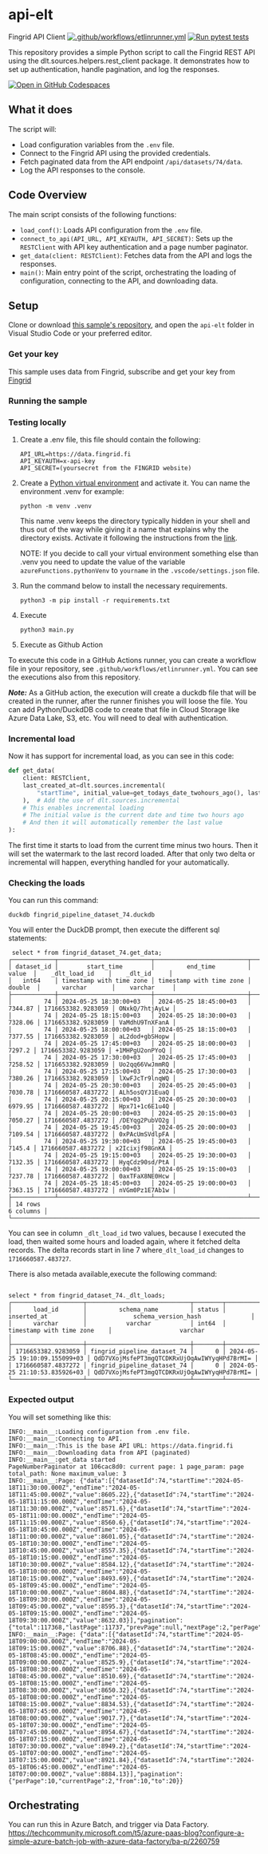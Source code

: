 

# api-elt

Fingrid API Client [![.github/workflows/etlinrunner.yml](https://github.com/MiguelElGallo/api-elt/actions/workflows/etlinrunner.yml/badge.svg)](https://github.com/MiguelElGallo/api-elt/actions/workflows/etlinrunner.yml) [![Run pytest tests](https://github.com/MiguelElGallo/api-elt/actions/workflows/test.yml/badge.svg)](https://github.com/MiguelElGallo/api-elt/actions/workflows/test.yml)

This repository provides a simple Python script to call the Fingrid REST API using the dlt.sources.helpers.rest_client package. It demonstrates how to set up authentication, handle pagination, and log the responses.

[![Open in GitHub Codespaces](https://github.com/codespaces/badge.svg)](https://codespaces.new/MiguelElGallo/api-elt?quickstart=1)

## What it does

The script will:

- Load configuration variables from the `.env` file.
- Connect to the Fingrid API using the provided credentials.
- Fetch paginated data from the API endpoint `/api/datasets/74/data`.
- Log the API responses to the console.

## Code Overview

The main script consists of the following functions:

- `load_conf()`: Loads API configuration from the `.env` file.
- `connect_to_api(API_URL, API_KEYAUTH, API_SECRET)`: Sets up the `RESTClient` with API key authentication and a page number paginator.
- `get_data(client: RESTClient)`: Fetches data from the API and logs the responses.
- `main()`: Main entry point of the script, orchestrating the loading of configuration, connecting to the API, and downloading data.

## Setup

Clone or download [this sample's repository](https://github.com/MiguelElGallo/api-elt), and open the `api-elt` folder in Visual Studio Code or your preferred editor.

### Get your key

This sample uses data from Fingrid, subscribe and get your key from [Fingrid](https://data.fingrid.fi/en/instructions)

### Running the sample

### Testing locally

1. Create a .env file, this file should contain the following:

    ```env
    API_URL=https://data.fingrid.fi
    API_KEYAUTH=x-api-key
    API_SECRET=(yoursecret from the FINGRID website)
    ```

2. Create a [Python virtual environment](https://docs.python.org/3/tutorial/venv.html#creating-virtual-environments) and activate it.
    You can name the environment .venv for example:

    ```log
    python -m venv .venv
    ```

    This name .venv keeps the directory typically hidden in your shell and thus out of the way while giving it a name that explains why the directory exists.
    Activate it following the instructions from the [link](https://docs.python.org/3/tutorial/venv.html#creating-virtual-environments).

    NOTE: If you decide to call your virtual environment something else than .venv you need to update the value of the variable `azureFunctions.pythonVenv` to `yourname` in the `.vscode/settings.json` file.

3. Run the command below to install the necessary requirements.

    ```shell
    python3 -m pip install -r requirements.txt
    ```

4. Execute

    ```shell
    python3 main.py
    ```

5. Execute as Github Action

To execute this code in a GitHub Actions runner, you can create a workflow file in your repository, see `.github/workflows/etlinrunner.yml`. You can see the executions also from this repository.

***Note:*** As a GitHub action, the execution will create a duckdb file that will be created in the runner, after the runner finishes you will loose the file. You can add Python/DuckdDB code to create that file in Cloud Storage like Azure Data Lake, S3, etc. You will need to deal with authentication.

### Incremental load

Now it has support for incremental load, as you can see in this code:

```python
def get_data(
    client: RESTClient,
    last_created_at=dlt.sources.incremental(
        "startTime", initial_value=get_todays_date_twohours_ago(), last_value_func=max
    ),  # Add the use of dlt.sources.incremental
    # This enables incremental loading
    # The initial value is the current date and time two hours ago
    # And then it will automatically remember the last value
):
```

The first time it starts to load from the current time minus two hours. Then it will set the watermark to the last record loaded. After that only two delta or incremental will happen, everything handled for your automatically.

### Checking the loads

You can run this command:

```shell
duckdb fingrid_pipeline_dataset_74.duckdb
```

You will enter the DuckDB prompt, then execute the different sql statements:

```log
 select * from fingrid_dataset_74.get_data;
┌────────────┬──────────────────────────┬──────────────────────────┬─────────┬────────────────────┬────────────────┐
│ dataset_id │        start_time        │         end_time         │  value  │    _dlt_load_id    │    _dlt_id     │
│   int64    │ timestamp with time zone │ timestamp with time zone │ double  │      varchar       │    varchar     │
├────────────┼──────────────────────────┼──────────────────────────┼─────────┼────────────────────┼────────────────┤
│         74 │ 2024-05-25 18:30:00+03   │ 2024-05-25 18:45:00+03   │ 7344.87 │ 1716653382.9283059 │ ONxkQ/7htjAyLw │
│         74 │ 2024-05-25 18:15:00+03   │ 2024-05-25 18:30:00+03   │ 7328.06 │ 1716653382.9283059 │ VaMdhU9TnXFanA │
│         74 │ 2024-05-25 18:00:00+03   │ 2024-05-25 18:15:00+03   │ 7377.55 │ 1716653382.9283059 │ aL2dod+gbSHopw │
│         74 │ 2024-05-25 17:45:00+03   │ 2024-05-25 18:00:00+03   │  7297.2 │ 1716653382.9283059 │ +1MHPgU2onPYoQ │
│         74 │ 2024-05-25 17:30:00+03   │ 2024-05-25 17:45:00+03   │ 7258.52 │ 1716653382.9283059 │ Uo2qq66VwJmmRQ │
│         74 │ 2024-05-25 17:15:00+03   │ 2024-05-25 17:30:00+03   │ 7380.26 │ 1716653382.9283059 │ lXwFJcTr9lnqWQ │
│         74 │ 2024-05-25 20:30:00+03   │ 2024-05-25 20:45:00+03   │ 7030.78 │ 1716660587.4837272 │ ALh5osQYJ1EuaQ │
│         74 │ 2024-05-25 20:15:00+03   │ 2024-05-25 20:30:00+03   │ 6979.95 │ 1716660587.4837272 │ Hpx71+1c6E1u4Q │
│         74 │ 2024-05-25 20:00:00+03   │ 2024-05-25 20:15:00+03   │ 7050.27 │ 1716660587.4837272 │ /DEYqg2PubVO2g │
│         74 │ 2024-05-25 19:45:00+03   │ 2024-05-25 20:00:00+03   │ 7109.54 │ 1716660587.4837272 │ 0xPAcUmSVdlpFA │
│         74 │ 2024-05-25 19:30:00+03   │ 2024-05-25 19:45:00+03   │  7145.4 │ 1716660587.4837272 │ x2Icixjf98GnKA │
│         74 │ 2024-05-25 19:15:00+03   │ 2024-05-25 19:30:00+03   │ 7132.35 │ 1716660587.4837272 │ HyqCdz90sd/PtA │
│         74 │ 2024-05-25 19:00:00+03   │ 2024-05-25 19:15:00+03   │ 7237.78 │ 1716660587.4837272 │ 0axTFaX8NE0Hcw │
│         74 │ 2024-05-25 18:45:00+03   │ 2024-05-25 19:00:00+03   │ 7363.15 │ 1716660587.4837272 │ nVGm0Pz1E7Ab1w │
├────────────┴──────────────────────────┴──────────────────────────┴─────────┴────────────────────┴────────────────┤
│ 14 rows                                                                                                6 columns │
└──────────────────────────────────────────────────────────────────────────────────────────────────────────────────┘
```

You can see in column ```_dlt_load_id``` two values, because I executed the load, then waited some hours and loaded again, where it fetched delta records. The delta records start in line 7 where```_dlt_load_id``` changes to ```1716660587.483727```.

There is also metada available,execute the following command:
```log

select * from fingrid_dataset_74._dlt_loads;
┌────────────────────┬─────────────────────────────┬────────┬───────────────────────────────┬──────────────────────────────────────────────┐
│      load_id       │         schema_name         │ status │          inserted_at          │             schema_version_hash              │
│      varchar       │           varchar           │ int64  │   timestamp with time zone    │                   varchar                    │
├────────────────────┼─────────────────────────────┼────────┼───────────────────────────────┼──────────────────────────────────────────────┤
│ 1716653382.9283059 │ fingrid_pipeline_dataset_74 │      0 │ 2024-05-25 19:10:09.155099+03 │ QdD7VXojMsfePT3mgQTCDKRxUjOqAwIWYyqHPd7BrMI= │
│ 1716660587.4837272 │ fingrid_pipeline_dataset_74 │      0 │ 2024-05-25 21:10:53.835926+03 │ QdD7VXojMsfePT3mgQTCDKRxUjOqAwIWYyqHPd7BrMI= │
└────────────────────┴─────────────────────────────┴────────┴───────────────────────────────┴──────────────────────────────────────────────┘
```


### Expected output

You will set something like this:

```log
INFO:__main__:Loading configuration from .env file.
INFO:__main__:Connecting to API.
INFO:__main__:This is the base API URL: https://data.fingrid.fi
INFO:__main__:Downloading data from API (paginated)
INFO:__main__:get_data started
PageNumberPaginator at 106cac8d0: current page: 1 page_param: page total_path: None maximum_value: 3
INFO:__main__:Page: {"data":[{"datasetId":74,"startTime":"2024-05-18T11:30:00.000Z","endTime":"2024-05-18T11:45:00.000Z","value":8605.22},{"datasetId":74,"startTime":"2024-05-18T11:15:00.000Z","endTime":"2024-05-18T11:30:00.000Z","value":8571.6},{"datasetId":74,"startTime":"2024-05-18T11:00:00.000Z","endTime":"2024-05-18T11:15:00.000Z","value":8560.6},{"datasetId":74,"startTime":"2024-05-18T10:45:00.000Z","endTime":"2024-05-18T11:00:00.000Z","value":8601.05},{"datasetId":74,"startTime":"2024-05-18T10:30:00.000Z","endTime":"2024-05-18T10:45:00.000Z","value":8557.35},{"datasetId":74,"startTime":"2024-05-18T10:15:00.000Z","endTime":"2024-05-18T10:30:00.000Z","value":8584.12},{"datasetId":74,"startTime":"2024-05-18T10:00:00.000Z","endTime":"2024-05-18T10:15:00.000Z","value":8493.69},{"datasetId":74,"startTime":"2024-05-18T09:45:00.000Z","endTime":"2024-05-18T10:00:00.000Z","value":8604.88},{"datasetId":74,"startTime":"2024-05-18T09:30:00.000Z","endTime":"2024-05-18T09:45:00.000Z","value":8595.3},{"datasetId":74,"startTime":"2024-05-18T09:15:00.000Z","endTime":"2024-05-18T09:30:00.000Z","value":8632.03}],"pagination":{"total":117368,"lastPage":11737,"prevPage":null,"nextPage":2,"perPage":10,"currentPage":1,"from":0,"to":10}}
INFO:__main__:Page: {"data":[{"datasetId":74,"startTime":"2024-05-18T09:00:00.000Z","endTime":"2024-05-18T09:15:00.000Z","value":8706.88},{"datasetId":74,"startTime":"2024-05-18T08:45:00.000Z","endTime":"2024-05-18T09:00:00.000Z","value":8525.9},{"datasetId":74,"startTime":"2024-05-18T08:30:00.000Z","endTime":"2024-05-18T08:45:00.000Z","value":8510.69},{"datasetId":74,"startTime":"2024-05-18T08:15:00.000Z","endTime":"2024-05-18T08:30:00.000Z","value":8650.32},{"datasetId":74,"startTime":"2024-05-18T08:00:00.000Z","endTime":"2024-05-18T08:15:00.000Z","value":8834.53},{"datasetId":74,"startTime":"2024-05-18T07:45:00.000Z","endTime":"2024-05-18T08:00:00.000Z","value":9017.7},{"datasetId":74,"startTime":"2024-05-18T07:30:00.000Z","endTime":"2024-05-18T07:45:00.000Z","value":8954.67},{"datasetId":74,"startTime":"2024-05-18T07:15:00.000Z","endTime":"2024-05-18T07:30:00.000Z","value":8949.2},{"datasetId":74,"startTime":"2024-05-18T07:00:00.000Z","endTime":"2024-05-18T07:15:00.000Z","value":8921.84},{"datasetId":74,"startTime":"2024-05-18T06:45:00.000Z","endTime":"2024-05-18T07:00:00.000Z","value":8884.13}],"pagination":{"perPage":10,"currentPage":2,"from":10,"to":20}}
```

## Orchestrating

You can run this in Azure Batch, and trigger via Data Factory.
<https://techcommunity.microsoft.com/t5/azure-paas-blog?configure-a-simple-azure-batch-job-with-azure-data-factory/ba-p/2260759>
